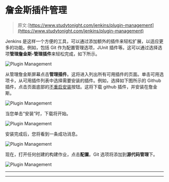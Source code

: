 # 詹金斯插件管理

> 原文:[https://www.studytonight.com/jenkins/plugin-management](https://www.studytonight.com/jenkins/plugin-management)

Jenkins 是这样一个方便的工具，可以通过添加额外的插件来轻松扩展，以适应更多的功能。例如，包括 Git 作为配置管理选项，JUnit 插件等。这可以通过选择选项**管理詹金斯-管理插件**来轻松完成，如下所示。

![Plugin Management](../Images/3f5b62393a56dea5863a5f64a85ddad2.png)

从管理詹金斯屏幕点击**管理插件**。这将进入列出所有可用插件的页面。单击可用选项卡，从可用插件列表中选择需要安装的插件。例如，选择如下图所示的 Github 插件，点击页面底部的<u>不重启安装</u>按钮。这将下载 github 插件，并安装在詹金斯。

![Plugin Management](../Images/5ac83fd347d3d71b7ff422da2e75c265.png)

当您单击“安装”时，下载将开始。

![Plugin Management](../Images/f00faa3727ca6f3e9d099b50601a58ce.png)

安装完成后，您将看到一条成功消息。

![Plugin Management](../Images/2b8891d9d5423415215a19a765e937d8.png)

现在，打开任何创建的构建作业，点击**配置**。Git 选项将添加到**源代码管理**下。

![Plugin Management](../Images/efd42a99f0e6773bc75b343a6d83e03b.png)

* * *

* * *